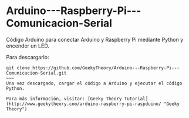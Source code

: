 Arduino---Raspberry-Pi---Comunicacion-Serial
============================================

Código Arduino para conectar Arduino y Raspberry Pi mediante Python y encender un LED.

Para descargarlo:
~~~~~~
git clone https://github.com/GeekyTheory/Arduino---Raspberry-Pi---Comunicacion-Serial.git
~~~
Una vez descargado, cargar el código a Arduino y ejecutar el código Python.

Para más información, visitar: [Geeky Theory Tutorial](http://www.geekytheory.com/arduino-raspberry-pi-raspduino/ "Geeky Theory")